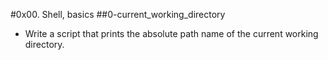 #0x00. Shell, basics
##0-current_working_directory 
- Write a script that prints the absolute path name of the current working directory.

